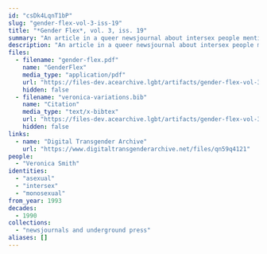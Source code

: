 ```yaml
---
id: "csDk4LqnT1bP"
slug: "gender-flex-vol-3-iss-19"
title: "*Gender Flex*, vol. 3, iss. 19"
summary: "An article in a queer newsjournal about intersex people mentions asexuality"
description: "An article in a queer newsjournal about intersex people mentions that intersex people can be \" CD, TG, TS, TV; or gay, straight, bi or pansexual, asexual, monosexual, green, black, blue, bronze, gray, etc.\""
files:
  - filename: "gender-flex.pdf"
    name: "GenderFlex"
    media_type: "application/pdf"
    url: "https://files-dev.acearchive.lgbt/artifacts/gender-flex-vol-3-iss-19/gender-flex.pdf"
    hidden: false
  - filename: "veronica-variations.bib"
    name: "Citation"
    media_type: "text/x-bibtex"
    url: "https://files-dev.acearchive.lgbt/artifacts/gender-flex-vol-3-iss-19/veronica-variations.bib"
    hidden: false
links:
  - name: "Digital Transgender Archive"
    url: "https://www.digitaltransgenderarchive.net/files/qn59q4121"
people:
  - "Veronica Smith"
identities:
  - "asexual"
  - "intersex"
  - "monosexual"
from_year: 1993
decades:
  - 1990
collections:
  - "newsjournals and underground press"
aliases: []
---
```

